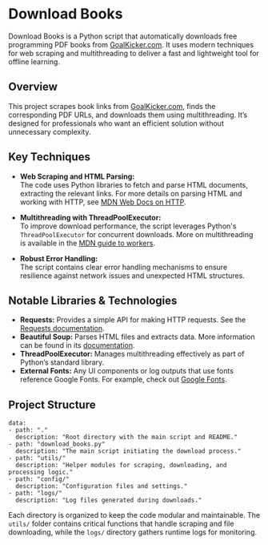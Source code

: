 # Download Books

Download Books is a Python script that automatically downloads free programming PDF books from [GoalKicker.com](https://goalkicker.com). It uses modern techniques for web scraping and multithreading to deliver a fast and lightweight tool for offline learning.

## Overview

This project scrapes book links from [GoalKicker.com](https://goalkicker.com), finds the corresponding PDF URLs, and downloads them using multithreading. It’s designed for professionals who want an efficient solution without unnecessary complexity.

## Key Techniques

- **Web Scraping and HTML Parsing:**  
  The code uses Python libraries to fetch and parse HTML documents, extracting the relevant links. For more details on parsing HTML and working with HTTP, see [MDN Web Docs on HTTP](https://developer.mozilla.org/en-US/docs/Web/HTTP).

- **Multithreading with ThreadPoolExecutor:**  
  To improve download performance, the script leverages Python's `ThreadPoolExecutor` for concurrent downloads. More on multithreading is available in the [MDN guide to workers](https://developer.mozilla.org/en-US/docs/Web/API/Web_Workers_API).

- **Robust Error Handling:**  
  The script contains clear error handling mechanisms to ensure resilience against network issues and unexpected HTML structures.

## Notable Libraries & Technologies

- **Requests:** Provides a simple API for making HTTP requests. See the [Requests documentation](https://docs.python-requests.org).
- **Beautiful Soup:** Parses HTML files and extracts data. More information can be found in its [documentation](https://www.crummy.com/software/BeautifulSoup/bs4/doc/).
- **ThreadPoolExecutor:** Manages multithreading effectively as part of Python’s standard library.
- **External Fonts:** Any UI components or log outputs that use fonts reference Google Fonts. For example, check out [Google Fonts](https://fonts.google.com).

## Project Structure

```list
data:
- path: "."
  description: "Root directory with the main script and README."
- path: "download_books.py"
  description: "The main script initiating the download process."
- path: "utils/"
  description: "Helper modules for scraping, downloading, and processing logic."
- path: "config/"
  description: "Configuration files and settings."
- path: "logs/"
  description: "Log files generated during downloads."
```

Each directory is organized to keep the code modular and maintainable. The `utils/` folder contains critical functions that handle scraping and file downloading, while the `logs/` directory gathers runtime logs for monitoring.

